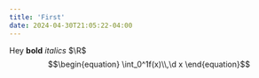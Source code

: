 ```yaml
---
title: 'First'
date: 2024-04-30T21:05:22-04:00
---
```


Hey **bold** *italics* $\R$
$$\begin{equation}
    \int_0^1f(x)\\,\d x
\end{equation}$$
